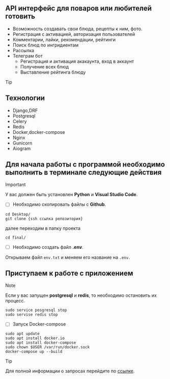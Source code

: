 ## API интерфейс для поваров или любителей готовить
- Возможность создавать свои блюда, рецепты к ним, фото.
- Регистрация с активацией, авторизация пользователей
- Комментарии, лайки, рекомендации, рейтинги
- Поиск блюд по ингридиентам
- Рассылка
- Телеграм бот
  - Регистрация и активация акакаунта, вход в аккаунт
  - Получение всех блюд
  - Выставление рейтинга блюду

> [!TIP]
> ## Технологии
> - Django,DRF
> - Postgresql
> - Celery
> - Redis
> - Docker,docker-compose
> - Nginx
> - Gunicorn
> - Aiogram

## Для начала работы с программой необходимо выполнить в терминале следующие действия

> [!IMPORTANT]
> У вас должен быть установлен **Python** и **Visual Studio Code**.


- [ ] Необходимо скопировать файлы с **Github**.

```
cd Desktop/
git clone {ssh ссылка репозитория}

```
далее переходим в папку проекта

```
cd final/
```
- [ ] Необходимо создать файл **.env**.

Открываем файл ```env.txt``` и меняем его название на ```.env```.

## Приступаем к работе с приложением 

> [!NOTE]
> Если у вас запущен **postgresql** и **redis**, то необходимо остановить их процесс.
>```
>sudo service posgresql stop
>sudo servise redis stop
>```

- [ ] Запуск Docker-compose

```
sudo apt update
sudo apt install docker.io
sudo apt install docker-compose
sudo chown $USER /var/run/docker.sock
docker-compose up --build

```

> [!TIP]
> Для полной информации о запросах перейдите по [ссылке](http://34.16.110.19/api/swagger/).
